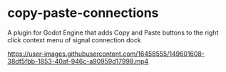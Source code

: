 # copy-paste-connections

A plugin for Godot Engine that adds Copy and Paste buttons to the right click context menu of signal connection dock


https://user-images.githubusercontent.com/16458555/149601608-38df5fbb-1853-40af-946c-a90959d17998.mp4

